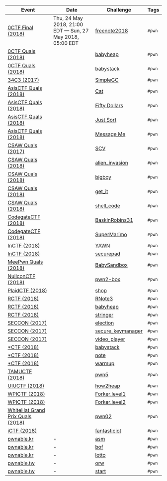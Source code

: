 | Event | Date | Challenge | Tags |
|-------|------|-----------|------|
| [0CTF Final (2018)](https://ctftime.org/event/558) | Thu, 24 May 2018, 21:00 EDT — Sun, 27 May 2018, 05:00 EDT | [freenote2018](0CTFFinal/2018/freenote2018) | `#pwn` |
| [0CTF Quals (2018)](https://ctftime.org/event/557) | | [babyheap](0CTFQuals/2018/babyheap) | `#pwn` |
| [0CTF Quals (2018)](https://ctftime.org/event/557) | | [babystack](0CTFQuals/2018/babystack) | `#pwn` |
| [34C3 (2017)](https://ctftime.org/event/544) | | [SimpleGC](34C3/2017/SimpleGC) | `#pwn` |
| [AsisCTF Quals (2018)](https://ctftime.org/event/568) | | [Cat](AsisCTFQuals/2018/Cat) | `#pwn` |
| [AsisCTF Quals (2018)](https://ctftime.org/event/568) | | [Fifty Dollars](AsisCTFQuals/2018/Fifty_Dollars) | `#pwn` |
| [AsisCTF Quals (2018)](https://ctftime.org/event/568) | | [Just Sort](AsisCTFQuals/2018/Just_Sort) | `#pwn` |
| [AsisCTF Quals (2018)](https://ctftime.org/event/568) | | [Message Me](AsisCTFQuals/2018/Message_Me) | `#pwn` |
| [CSAW Quals (2017)](https://ctftime.org/event/488) | | [SCV](CSAWQuals/2017/SCV) | `#pwn` |
| [CSAW Quals (2018)](https://ctftime.org/event/633) | | [alien_invasion](CSAWQuals/2018/alien_invasion) | `#pwn` |
| [CSAW Quals (2018)](https://ctftime.org/event/633) | | [bigboy](CSAWQuals/2018/bigboy) | `#pwn` |
| [CSAW Quals (2018)](https://ctftime.org/event/633) | | [get_it](CSAWQuals/2018/get_it) | `#pwn` |
| [CSAW Quals (2018)](https://ctftime.org/event/633) | | [shell_code](CSAWQuals/2018/shell_code) | `#pwn` |
| [CodegateCTF (2018)](https://ctftime.org/event/542) | | [BaskinRobins31](CodegateCTF/2018/BaskinRobins31) | `#pwn` |
| [CodegateCTF (2018)](https://ctftime.org/event/542) | | [SuperMarimo](CodegateCTF/2018/Super_Marimo) | `#pwn` |
| [InCTF (2018)](https://ctftime.org/event/662) | | [YAWN](InCTF/2018/YAWN) | `#pwn` |
| [InCTF (2018)](https://ctftime.org/event/662) | | [securepad](InCTF/2018/securepad) | `#pwn` |
| [MeePwn Quals (2018)](https://ctftime.org/event/625) | | [BabySandbox](MeePwnQuals/2018/BabySandbox) | `#pwn` |
| [NullconCTF (2018)](https://ctftime.org/event/566) | | [pwn2-box](NullconCTF/2018/pwn2-box) | `#pwn` |
| [PlaidCTF (2018)](https://ctftime.org/event/617) | | [shop](PlaidCTF/2018/shop) | `#pwn` |
| [RCTF (2018)](https://ctftime.org/event/624) | | [RNote3](RCTF/2018/RNote3) | `#pwn` |
| [RCTF (2018)](https://ctftime.org/event/624) | | [babyheap](RCTF/2018/babyheap) | `#pwn` |
| [RCTF (2018)](https://ctftime.org/event/624) | | [stringer](RCTF/2018/stringer) | `#pwn` |
| [SECCON (2017)](https://ctftime.org/event/512) | | [election](SECCON/2017/election) | `#pwn` |
| [SECCON (2017)](https://ctftime.org/event/512) | | [secure_keymanager](SECCON/2017/secure_keymanager) | `#pwn` |
| [SECCON (2017)](https://ctftime.org/event/512) | | [video_player](SECCON/2017/video_player) | `#pwn` |
| [\*CTF (2018)](https://ctftime.org/event/614/) | | [babystack](StarCTF/2018/babystack) | `#pwn` |
| [\*CTF (2018)](https://ctftime.org/event/614/) | | [note](StarCTF/2018/note) | `#pwn` |
| [\*CTF (2018)](https://ctftime.org/event/614/) | | [warmup](StarCTF/2018/warmup) | `#pwn` |
| [TAMUCTF (2018)](https://ctftime.org/event/559) | | [pwn5](TAMUCTF/2018/pwn5) | `#pwn` |
| [UIUCTF (2018)](https://ctftime.org/event/587) | | [how2heap](UIUCTF/2018/how2heap) | `#pwn` |
| [WPICTF (2018)](https://ctftime.org/event/600) | | [Forker.level1](WPICTF/2018/Forker.level1) | `#pwn` |
| [WPICTF (2018)](https://ctftime.org/event/600) | | [Forker.level2](WPICTF/2018/Forker.level2) | `#pwn` |
| [WhiteHat Grand Prix Quals (2018)](https://ctftime.org/event/656) | | [pwn02](WhiteHatGrandPrixQuals/2018/pwn02) | `#pwn` |
| [iCTF (2018)](https://ctftime.org/event/567) | | [fantasticiot](iCTF/2018/fantasticiot) | `#pwn` |
| [pwnable.kr](http://pwnable.kr/) | - | [asm](pwnable.kr/asm) | `#pwn` |
| [pwnable.kr](http://pwnable.kr/) | - | [bof](pwnable.kr/bof) | `#pwn` |
| [pwnable.kr](http://pwnable.kr/) | - | [lotto](pwnable.kr/lotto) | `#pwn` |
| [pwnable.tw](https://pwnable.tw/) | - | [orw](pwnable.tw/orw) | `#pwn` |
| [pwnable.tw](https://pwnable.tw/) | - | [start](pwnable.tw/start) | `#pwn` |
